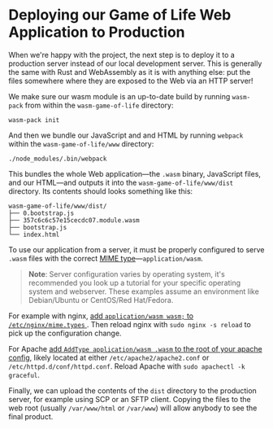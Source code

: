 # Deploying our Game of Life Web Application to Production

When we're happy with the project, the next step is to deploy it to a production
server instead of our local development server. This is generally the same with
Rust and WebAssembly as it is with anything else: put the files somewhere where
they are exposed to the Web via an HTTP server!

We make sure our wasm module is an up-to-date build by running `wasm-pack` from
within the `wasm-game-of-life` directory:

```
wasm-pack init
```

And then we bundle our JavaScript and and HTML by running `webpack` within the
`wasm-game-of-life/www` directory:

```
./node_modules/.bin/webpack
```

This bundles the whole Web application—the `.wasm` binary, JavaScript files, and
our HTML—and outputs it into the `wasm-game-of-life/www/dist` directory. Its
contents should looks something like this:

```
wasm-game-of-life/www/dist/
├── 0.bootstrap.js
├── 357c6c6c57e15cecdc07.module.wasm
├── bootstrap.js
└── index.html
```

To use our application from a server, it must be properly configured to serve
`.wasm` files with the correct [MIME type][MIME]—`application/wasm`.

[MIME]: https://developer.mozilla.org/en-US/docs/Web/HTTP/Basics_of_HTTP/MIME_types

> **Note**: Server configuration varies by operating system, it's recommended
> you look up a tutorial for your specific operating system and webserver. These
> examples assume an environment like Debian/Ubuntu or CentOS/Red Hat/Fedora.

For example with nginx, [add `application/wasm wasm;` to `/etc/nginx/mime.types`
][nginx-mime]. Then reload nginx with `sudo nginx -s reload` to pick up the
configuration change.

[nginx-mime]: https://nginx.org/en/docs/http/ngx_http_core_module.html#types

For Apache [add `AddType application/wasm .wasm` to the root of your apache
config][apache-mime], likely located at either `/etc/apache2/apache2.conf` or
`/etc/httpd.d/conf/httpd.conf`. Reload Apache with `sudo apachectl -k graceful`.

[apache-mime]: https://httpd.apache.org/docs/2.4/mod/mod_mime.html#addtype

Finally, we can upload the contents of the `dist` directory to the production
server, for example using SCP or an SFTP client. Copying the files to the web
root (usually `/var/www/html` or `/var/www`) will allow anybody to see the final
product.
